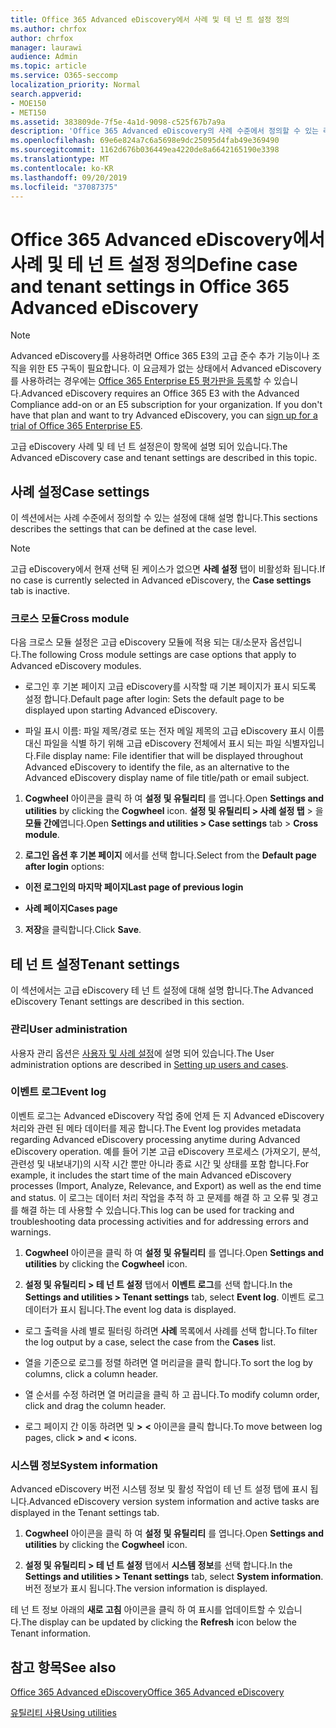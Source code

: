 ```yaml
---
title: Office 365 Advanced eDiscovery에서 사례 및 테 넌 트 설정 정의
ms.author: chrfox
author: chrfox
manager: laurawi
audience: Admin
ms.topic: article
ms.service: O365-seccomp
localization_priority: Normal
search.appverid:
- MOE150
- MET150
ms.assetid: 383809de-7f5e-4a1d-9098-c525f67b7a9a
description: 'Office 365 Advanced eDiscovery의 사례 수준에서 정의할 수 있는 레이블, 모듈 간 및 테 넌 트 설정에 대해 알아봅니다.  '
ms.openlocfilehash: 69e6e824a7c6a5698e9dc25095d4fab49e369490
ms.sourcegitcommit: 1162d676b036449ea4220de8a6642165190e3398
ms.translationtype: MT
ms.contentlocale: ko-KR
ms.lasthandoff: 09/20/2019
ms.locfileid: "37087375"
---
```

# <a name="define-case-and-tenant-settings-in-office-365-advanced-ediscovery"></a><span data-ttu-id="1c9bd-103">Office 365 Advanced eDiscovery에서 사례 및 테 넌 트 설정 정의</span><span class="sxs-lookup"><span data-stu-id="1c9bd-103">Define case and tenant settings in Office 365 Advanced eDiscovery</span></span>

> [!NOTE]
> <span data-ttu-id="1c9bd-p101">Advanced eDiscovery를 사용하려면 Office 365 E3의 고급 준수 추가 기능이나 조직을 위한 E5 구독이 필요합니다. 이 요금제가 없는 상태에서 Advanced eDiscovery를 사용하려는 경우에는 [Office 365 Enterprise E5 평가판을 등록](https://go.microsoft.com/fwlink/p/?LinkID=698279)할 수 있습니다.</span><span class="sxs-lookup"><span data-stu-id="1c9bd-p101">Advanced eDiscovery requires an Office 365 E3 with the Advanced Compliance add-on or an E5 subscription for your organization. If you don't have that plan and want to try Advanced eDiscovery, you can [sign up for a trial of Office 365 Enterprise E5](https://go.microsoft.com/fwlink/p/?LinkID=698279).</span></span> 
  
<span data-ttu-id="1c9bd-106">고급 eDiscovery 사례 및 테 넌 트 설정은이 항목에 설명 되어 있습니다.</span><span class="sxs-lookup"><span data-stu-id="1c9bd-106">The Advanced eDiscovery case and tenant settings are described in this topic.</span></span>
  
## <a name="case-settings"></a><span data-ttu-id="1c9bd-107">사례 설정</span><span class="sxs-lookup"><span data-stu-id="1c9bd-107">Case settings</span></span>

<span data-ttu-id="1c9bd-108">이 섹션에서는 사례 수준에서 정의할 수 있는 설정에 대해 설명 합니다.</span><span class="sxs-lookup"><span data-stu-id="1c9bd-108">This sections describes the settings that can be defined at the case level.</span></span>
  
> [!NOTE]
> <span data-ttu-id="1c9bd-109">고급 eDiscovery에서 현재 선택 된 케이스가 없으면 **사례 설정** 탭이 비활성화 됩니다.</span><span class="sxs-lookup"><span data-stu-id="1c9bd-109">If no case is currently selected in Advanced eDiscovery, the **Case settings** tab is inactive.</span></span> 
  
### <a name="cross-module"></a><span data-ttu-id="1c9bd-110">크로스 모듈</span><span class="sxs-lookup"><span data-stu-id="1c9bd-110">Cross module</span></span>

<span data-ttu-id="1c9bd-111">다음 크로스 모듈 설정은 고급 eDiscovery 모듈에 적용 되는 대/소문자 옵션입니다.</span><span class="sxs-lookup"><span data-stu-id="1c9bd-111">The following Cross module settings are case options that apply to Advanced eDiscovery modules.</span></span>
  
- <span data-ttu-id="1c9bd-112">로그인 후 기본 페이지 고급 eDiscovery를 시작할 때 기본 페이지가 표시 되도록 설정 합니다.</span><span class="sxs-lookup"><span data-stu-id="1c9bd-112">Default page after login: Sets the default page to be displayed upon starting Advanced eDiscovery.</span></span>
    
- <span data-ttu-id="1c9bd-113">파일 표시 이름: 파일 제목/경로 또는 전자 메일 제목의 고급 eDiscovery 표시 이름 대신 파일을 식별 하기 위해 고급 eDiscovery 전체에서 표시 되는 파일 식별자입니다.</span><span class="sxs-lookup"><span data-stu-id="1c9bd-113">File display name: File identifier that will be displayed throughout Advanced eDiscovery to identify the file, as an alternative to the Advanced eDiscovery display name of file title/path or email subject.</span></span>
    
1. <span data-ttu-id="1c9bd-114">**Cogwheel** 아이콘을 클릭 하 여 **설정 및 유틸리티** 를 엽니다.</span><span class="sxs-lookup"><span data-stu-id="1c9bd-114">Open **Settings and utilities** by clicking the **Cogwheel** icon.</span></span> <span data-ttu-id="1c9bd-115">**설정 및 유틸리티 \> 사례 설정 탭** \> 을 **모듈 간에**엽니다.</span><span class="sxs-lookup"><span data-stu-id="1c9bd-115">Open **Settings and utilities \> Case settings** tab \> **Cross module**.</span></span> 
    
2. <span data-ttu-id="1c9bd-116">**로그인 옵션 후 기본 페이지** 에서를 선택 합니다.</span><span class="sxs-lookup"><span data-stu-id="1c9bd-116">Select from the **Default page after login** options:</span></span> 
    
  - <span data-ttu-id="1c9bd-117">**이전 로그인의 마지막 페이지**</span><span class="sxs-lookup"><span data-stu-id="1c9bd-117">**Last page of previous login**</span></span>
    
  - <span data-ttu-id="1c9bd-118">**사례 페이지**</span><span class="sxs-lookup"><span data-stu-id="1c9bd-118">**Cases page**</span></span>
    
3. <span data-ttu-id="1c9bd-119">**저장**을 클릭합니다.</span><span class="sxs-lookup"><span data-stu-id="1c9bd-119">Click **Save**.</span></span>
    
## <a name="tenant-settings"></a><span data-ttu-id="1c9bd-120">테 넌 트 설정</span><span class="sxs-lookup"><span data-stu-id="1c9bd-120">Tenant settings</span></span>

<span data-ttu-id="1c9bd-121">이 섹션에서는 고급 eDiscovery 테 넌 트 설정에 대해 설명 합니다.</span><span class="sxs-lookup"><span data-stu-id="1c9bd-121">The Advanced eDiscovery Tenant settings are described in this section.</span></span>
  
### <a name="user-administration"></a><span data-ttu-id="1c9bd-122">관리</span><span class="sxs-lookup"><span data-stu-id="1c9bd-122">User administration</span></span>

<span data-ttu-id="1c9bd-123">사용자 관리 옵션은 [사용자 및 사례 설정](set-up-users-and-cases-in-advanced-ediscovery.md)에 설명 되어 있습니다.</span><span class="sxs-lookup"><span data-stu-id="1c9bd-123">The User administration options are described in [Setting up users and cases](set-up-users-and-cases-in-advanced-ediscovery.md).</span></span>
  
### <a name="event-log"></a><span data-ttu-id="1c9bd-124">이벤트 로그</span><span class="sxs-lookup"><span data-stu-id="1c9bd-124">Event log</span></span>

<span data-ttu-id="1c9bd-125">이벤트 로그는 Advanced eDiscovery 작업 중에 언제 든 지 Advanced eDiscovery 처리와 관련 된 메타 데이터를 제공 합니다.</span><span class="sxs-lookup"><span data-stu-id="1c9bd-125">The Event log provides metadata regarding Advanced eDiscovery processing anytime during Advanced eDiscovery operation.</span></span> <span data-ttu-id="1c9bd-126">예를 들어 기본 고급 eDiscovery 프로세스 (가져오기, 분석, 관련성 및 내보내기)의 시작 시간 뿐만 아니라 종료 시간 및 상태를 포함 합니다.</span><span class="sxs-lookup"><span data-stu-id="1c9bd-126">For example, it includes the start time of the main Advanced eDiscovery processes (Import, Analyze, Relevance, and Export) as well as the end time and status.</span></span> <span data-ttu-id="1c9bd-127">이 로그는 데이터 처리 작업을 추적 하 고 문제를 해결 하 고 오류 및 경고를 해결 하는 데 사용할 수 있습니다.</span><span class="sxs-lookup"><span data-stu-id="1c9bd-127">This log can be used for tracking and troubleshooting data processing activities and for addressing errors and warnings.</span></span>
  
1. <span data-ttu-id="1c9bd-128">**Cogwheel** 아이콘을 클릭 하 여 **설정 및 유틸리티** 를 엽니다.</span><span class="sxs-lookup"><span data-stu-id="1c9bd-128">Open **Settings and utilities** by clicking the **Cogwheel** icon.</span></span> 
    
2. <span data-ttu-id="1c9bd-129">**설정 및 유틸리티 \> 테 넌 트 설정** 탭에서 **이벤트 로그**를 선택 합니다.</span><span class="sxs-lookup"><span data-stu-id="1c9bd-129">In the **Settings and utilities \> Tenant settings** tab, select **Event log**.</span></span> <span data-ttu-id="1c9bd-130">이벤트 로그 데이터가 표시 됩니다.</span><span class="sxs-lookup"><span data-stu-id="1c9bd-130">The event log data is displayed.</span></span>
    
  - <span data-ttu-id="1c9bd-131">로그 출력을 사례 별로 필터링 하려면 **사례** 목록에서 사례를 선택 합니다.</span><span class="sxs-lookup"><span data-stu-id="1c9bd-131">To filter the log output by a case, select the case from the **Cases** list.</span></span> 
    
  - <span data-ttu-id="1c9bd-132">열을 기준으로 로그를 정렬 하려면 열 머리글을 클릭 합니다.</span><span class="sxs-lookup"><span data-stu-id="1c9bd-132">To sort the log by columns, click a column header.</span></span> 
    
  - <span data-ttu-id="1c9bd-133">열 순서를 수정 하려면 열 머리글을 클릭 하 고 끕니다.</span><span class="sxs-lookup"><span data-stu-id="1c9bd-133">To modify column order, click and drag the column header.</span></span>
    
  - <span data-ttu-id="1c9bd-134">로그 페이지 간 이동 하려면 및 **\>** **\<** 아이콘을 클릭 합니다.</span><span class="sxs-lookup"><span data-stu-id="1c9bd-134">To move between log pages, click **\>** and **\<** icons.</span></span> 
    
### <a name="system-information"></a><span data-ttu-id="1c9bd-135">시스템 정보</span><span class="sxs-lookup"><span data-stu-id="1c9bd-135">System information</span></span>

<span data-ttu-id="1c9bd-136">Advanced eDiscovery 버전 시스템 정보 및 활성 작업이 테 넌 트 설정 탭에 표시 됩니다.</span><span class="sxs-lookup"><span data-stu-id="1c9bd-136">Advanced eDiscovery version system information and active tasks are displayed in the Tenant settings tab.</span></span>
  
1. <span data-ttu-id="1c9bd-137">**Cogwheel** 아이콘을 클릭 하 여 **설정 및 유틸리티** 를 엽니다.</span><span class="sxs-lookup"><span data-stu-id="1c9bd-137">Open **Settings and utilities** by clicking the **Cogwheel** icon.</span></span> 
    
2. <span data-ttu-id="1c9bd-138">**설정 및 유틸리티 \> 테 넌 트 설정** 탭에서 **시스템 정보**를 선택 합니다.</span><span class="sxs-lookup"><span data-stu-id="1c9bd-138">In the **Settings and utilities \> Tenant settings** tab, select **System information**.</span></span> <span data-ttu-id="1c9bd-139">버전 정보가 표시 됩니다.</span><span class="sxs-lookup"><span data-stu-id="1c9bd-139">The version information is displayed.</span></span>
    
<span data-ttu-id="1c9bd-140">테 넌 트 정보 아래의 **새로 고침** 아이콘을 클릭 하 여 표시를 업데이트할 수 있습니다.</span><span class="sxs-lookup"><span data-stu-id="1c9bd-140">The display can be updated by clicking the **Refresh** icon below the Tenant information.</span></span> 
  
## <a name="see-also"></a><span data-ttu-id="1c9bd-141">참고 항목</span><span class="sxs-lookup"><span data-stu-id="1c9bd-141">See also</span></span>

[<span data-ttu-id="1c9bd-142">Office 365 Advanced eDiscovery</span><span class="sxs-lookup"><span data-stu-id="1c9bd-142">Office 365 Advanced eDiscovery</span></span>](office-365-advanced-ediscovery.md)
  
[<span data-ttu-id="1c9bd-143">유틸리티 사용</span><span class="sxs-lookup"><span data-stu-id="1c9bd-143">Using utilities</span></span>](use-advanced-ediscovery-utilities.md)

